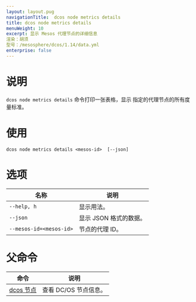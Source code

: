 ```yaml
---
layout: layout.pug
navigationTitle:  dcos node metrics details
title: dcos node metrics details
menuWeight: 10
excerpt: 显示 Mesos 代理节点的详细信息
渲染：胡须
型号：/mesosphere/dcos/1.14/data.yml
enterprise: false
---
```


# 说明

`dcos node metrics details` 命令打印一张表格，显示 <mesos-id> 指定的代理节点的所有度量标准。

# 使用

```
dcos node metrics details <mesos-id>  [--json]
```

# 选项

| 名称 | 说明 |
|---------|-------------|
| `--help, h` | 显示用法。 |
| `--json` | 显示 JSON 格式的数据。|
| `--mesos-id=<mesos-id>` | 节点的代理 ID。|

# 父命令

| 命令 | 说明 |
|---------|-------------|
| [dcos 节点](/mesosphere/dcos/1.14/cli/command-reference/dcos-node/) | 查看 DC/OS 节点信息。|


